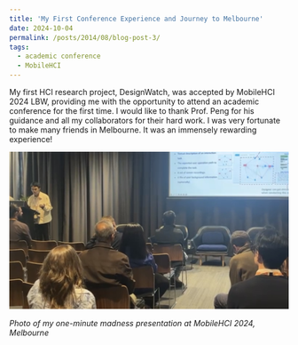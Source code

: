 ```yaml
---
title: 'My First Conference Experience and Journey to Melbourne'
date: 2024-10-04
permalink: /posts/2014/08/blog-post-3/
tags:
  - academic conference
  - MobileHCI
---
```


My first HCI research project, DesignWatch, was accepted by MobileHCI 2024 LBW, providing me with the opportunity to attend an academic conference for the first time. I would like to thank Prof. Peng for his guidance and all my collaborators for their hard work. I was very fortunate to make many friends in Melbourne. It was an immensely rewarding experience!

![Photo of my one-minute madness presentation at MobileHCI Conference, Melbourne](../images/MobileHCIpre.png)

*Photo of my one-minute madness presentation at MobileHCI 2024, Melbourne*

